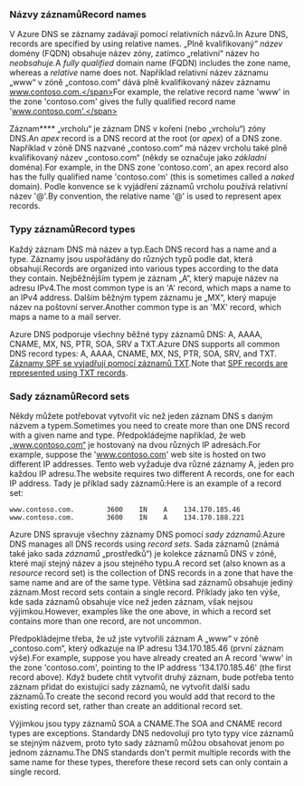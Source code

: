 ### <a name="record-names"></a><span data-ttu-id="deeac-101">Názvy záznamů</span><span class="sxs-lookup"><span data-stu-id="deeac-101">Record names</span></span>

<span data-ttu-id="deeac-102">V Azure DNS se záznamy zadávají pomocí relativních názvů.</span><span class="sxs-lookup"><span data-stu-id="deeac-102">In Azure DNS, records are specified by using relative names.</span></span> <span data-ttu-id="deeac-103">„Plně kvalifikovaný“ *název* domény (FQDN) obsahuje název zóny, zatímco „relativní“ název ho *neobsahuje.*</span><span class="sxs-lookup"><span data-stu-id="deeac-103">A *fully qualified* domain name (FQDN) includes the zone name, whereas a *relative* name does not.</span></span> <span data-ttu-id="deeac-104">Například relativní název záznamu „www“ v zóně „contoso.com“ dává plně kvalifikovaný název záznamu www.contoso.com.</span><span class="sxs-lookup"><span data-stu-id="deeac-104">For example, the relative record name 'www' in the zone 'contoso.com' gives the fully qualified record name 'www.contoso.com'.</span></span>

<span data-ttu-id="deeac-105">Záznam**** „vrcholu“ je záznam DNS v kořeni (nebo „vrcholu“) zóny DNS.</span><span class="sxs-lookup"><span data-stu-id="deeac-105">An *apex* record is a DNS record at the root (or *apex*) of a DNS zone.</span></span> <span data-ttu-id="deeac-106">Například v zóně DNS nazvané „contoso.com“ má název vrcholu také plně kvalifikovaný název „contoso.com“ (někdy se označuje jako *základní* doména).</span><span class="sxs-lookup"><span data-stu-id="deeac-106">For example, in the DNS zone 'contoso.com', an apex record also has the fully qualified name 'contoso.com' (this is sometimes called a *naked* domain).</span></span>  <span data-ttu-id="deeac-107">Podle konvence se k vyjádření záznamů vrcholu používá relativní název '@'.</span><span class="sxs-lookup"><span data-stu-id="deeac-107">By convention, the relative name '@' is used to represent apex records.</span></span>

### <a name="record-types"></a><span data-ttu-id="deeac-108">Typy záznamů</span><span class="sxs-lookup"><span data-stu-id="deeac-108">Record types</span></span>

<span data-ttu-id="deeac-109">Každý záznam DNS má název a typ.</span><span class="sxs-lookup"><span data-stu-id="deeac-109">Each DNS record has a name and a type.</span></span> <span data-ttu-id="deeac-110">Záznamy jsou uspořádány do různých typů podle dat, která obsahují.</span><span class="sxs-lookup"><span data-stu-id="deeac-110">Records are organized into various types according to the data they contain.</span></span> <span data-ttu-id="deeac-111">Nejběžnějším typem je záznam „A“, který mapuje název na adresu IPv4.</span><span class="sxs-lookup"><span data-stu-id="deeac-111">The most common type is an 'A' record, which maps a name to an IPv4 address.</span></span> <span data-ttu-id="deeac-112">Dalším běžným typem záznamu je „MX“, který mapuje název na poštovní server.</span><span class="sxs-lookup"><span data-stu-id="deeac-112">Another common type is an 'MX' record, which maps a name to a mail server.</span></span>

<span data-ttu-id="deeac-113">Azure DNS podporuje všechny běžné typy záznamů DNS: A, AAAA, CNAME, MX, NS, PTR, SOA, SRV a TXT.</span><span class="sxs-lookup"><span data-stu-id="deeac-113">Azure DNS supports all common DNS record types: A, AAAA, CNAME, MX, NS, PTR, SOA, SRV, and TXT.</span></span> <span data-ttu-id="deeac-114">[Záznamy SPF se vyjadřují pomocí záznamů TXT](../articles/dns/dns-zones-records.md#spf-records).</span><span class="sxs-lookup"><span data-stu-id="deeac-114">Note that [SPF records are represented using TXT records](../articles/dns/dns-zones-records.md#spf-records).</span></span>

### <a name="record-sets"></a><span data-ttu-id="deeac-115">Sady záznamů</span><span class="sxs-lookup"><span data-stu-id="deeac-115">Record sets</span></span>

<span data-ttu-id="deeac-116">Někdy můžete potřebovat vytvořit víc než jeden záznam DNS s daným názvem a typem.</span><span class="sxs-lookup"><span data-stu-id="deeac-116">Sometimes you need to create more than one DNS record with a given name and type.</span></span> <span data-ttu-id="deeac-117">Předpokládejme například, že web „www.contoso.com“ je hostovaný na dvou různých IP adresách.</span><span class="sxs-lookup"><span data-stu-id="deeac-117">For example, suppose the 'www.contoso.com' web site is hosted on two different IP addresses.</span></span> <span data-ttu-id="deeac-118">Tento web vyžaduje dva různé záznamy A, jeden pro každou IP adresu.</span><span class="sxs-lookup"><span data-stu-id="deeac-118">The website requires two different A records, one for each IP address.</span></span> <span data-ttu-id="deeac-119">Tady je příklad sady záznamů:</span><span class="sxs-lookup"><span data-stu-id="deeac-119">Here is an example of a record set:</span></span>

    www.contoso.com.        3600    IN    A    134.170.185.46
    www.contoso.com.        3600    IN    A    134.170.188.221

<span data-ttu-id="deeac-120">Azure DNS spravuje všechny záznamy DNS pomocí *sady záznamů*.</span><span class="sxs-lookup"><span data-stu-id="deeac-120">Azure DNS manages all DNS records using *record sets*.</span></span> <span data-ttu-id="deeac-121">Sada záznamů (známá také jako sada *záznamů* „prostředků“) je kolekce záznamů DNS v zóně, které mají stejný název a jsou stejného typu.</span><span class="sxs-lookup"><span data-stu-id="deeac-121">A record set (also known as a *resource* record set) is the collection of DNS records in a zone that have the same name and are of the same type.</span></span> <span data-ttu-id="deeac-122">Většina sad záznamů obsahuje jediný záznam.</span><span class="sxs-lookup"><span data-stu-id="deeac-122">Most record sets contain a single record.</span></span> <span data-ttu-id="deeac-123">Příklady jako ten výše, kde sada záznamů obsahuje více než jeden záznam, však nejsou výjimkou.</span><span class="sxs-lookup"><span data-stu-id="deeac-123">However, examples like the one above, in which a record set contains more than one record, are not uncommon.</span></span>

<span data-ttu-id="deeac-124">Předpokládejme třeba, že už jste vytvořili záznam A „www“ v zóně „contoso.com“, který odkazuje na IP adresu 134.170.185.46 (první záznam výše).</span><span class="sxs-lookup"><span data-stu-id="deeac-124">For example, suppose you have already created an A record 'www' in the zone 'contoso.com', pointing to the IP address '134.170.185.46' (the first record above).</span></span>  <span data-ttu-id="deeac-125">Když budete chtít vytvořit druhý záznam, bude potřeba tento záznam přidat do existující sady záznamů, ne vytvořit další sadu záznamů.</span><span class="sxs-lookup"><span data-stu-id="deeac-125">To create the second record you would add that record to the existing record set, rather than create an additional record set.</span></span>

<span data-ttu-id="deeac-126">Výjimkou jsou typy záznamů SOA a CNAME.</span><span class="sxs-lookup"><span data-stu-id="deeac-126">The SOA and CNAME record types are exceptions.</span></span> <span data-ttu-id="deeac-127">Standardy DNS nedovolují pro tyto typy více záznamů se stejným názvem, proto tyto sady záznamů můžou obsahovat jenom po jednom záznamu.</span><span class="sxs-lookup"><span data-stu-id="deeac-127">The DNS standards don't permit multiple records with the same name for these types, therefore these record sets can only contain a single record.</span></span>